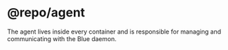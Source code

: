 # @repo/agent

The agent lives inside every container and is responsible for managing and communicating
with the Blue daemon.
